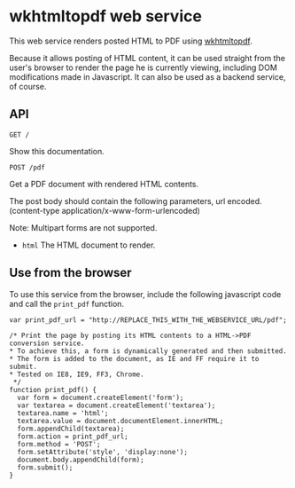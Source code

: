 wkhtmltopdf web service
=======================

This web service renders posted HTML to PDF using [wkhtmltopdf](http://code.google.com/p/wkhtmltopdf/).

Because it allows posting of HTML content, it can be used straight from the user's browser 
to render the page he is currently viewing, including DOM modifications made in Javascript.
It can also be used as a backend service, of course.

API
---

    GET /

Show this documentation.

    POST /pdf
 
Get a PDF document with rendered HTML contents.

The post body should contain the following parameters, url encoded.
(content-type application/x-www-form-urlencoded)

Note: Multipart forms are not supported.

* `html` The HTML document to render.

Use from the browser
--------------------

To use this service from the browser, include the following javascript code
and call the `print_pdf` function.

    var print_pdf_url = "http://REPLACE_THIS_WITH_THE_WEBSERVICE_URL/pdf";

    /* Print the page by posting its HTML contents to a HTML->PDF conversion service.
    * To achieve this, a form is dynamically generated and then submitted.
    * The form is added to the document, as IE and FF require it to submit.
    * Tested on IE8, IE9, FF3, Chrome.
     */
    function print_pdf() {
      var form = document.createElement('form');
      var textarea = document.createElement('textarea');
      textarea.name = 'html';
      textarea.value = document.documentElement.innerHTML;
      form.appendChild(textarea);
      form.action = print_pdf_url;
      form.method = 'POST';
      form.setAttribute('style', 'display:none');
      document.body.appendChild(form);
      form.submit();
    }
